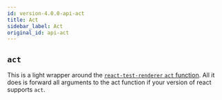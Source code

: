 ```yaml
---
id: version-4.0.0-api-act
title: Act
sidebar_label: Act
original_id: api-act
---
```


## `act`

This is a light wrapper around the
[`react-test-renderer` `act` function](https://reactjs.org/docs/test-renderer.html). All it does is
forward all arguments to the act function if your version of react supports `act`.

